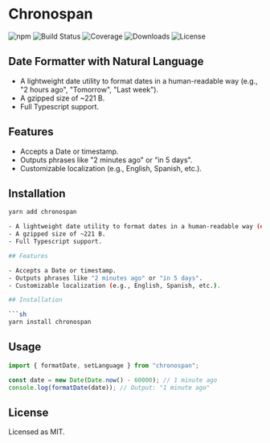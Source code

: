 # Chronospan

![npm](https://img.shields.io/npm/v/chronospan)
![Build Status](https://github.com/orlovcs/chronospan/actions/workflows/ci.yml/badge.svg)
![Coverage](https://img.shields.io/codecov/c/github/orlovcs/chronospan)
![Downloads](https://img.shields.io/npm/dt/chronospan)
![License](https://img.shields.io/npm/l/chronospan)

## Date Formatter with Natural Language

- A lightweight date utility to format dates in a human-readable way (e.g., "2 hours ago", "Tomorrow", "Last week").
- A gzipped size of ~221 B.
- Full Typescript support.

## Features

- Accepts a Date or timestamp.
- Outputs phrases like "2 minutes ago" or "in 5 days".
- Customizable localization (e.g., English, Spanish, etc.).

## Installation

````sh
yarn add chronospan

- A lightweight date utility to format dates in a human-readable way (e.g., "2 hours ago", "Tomorrow", "Last week").
- A gzipped size of ~221 B.
- Full Typescript support.

## Features

- Accepts a Date or timestamp.
- Outputs phrases like "2 minutes ago" or "in 5 days".
- Customizable localization (e.g., English, Spanish, etc.).

## Installation

```sh
yarn install chronospan
````

## Usage

```ts
import { formatDate, setLanguage } from "chronospan";

const date = new Date(Date.now() - 60000); // 1 minute ago
console.log(formatDate(date)); // Output: "1 minute ago"
```

## License

Licensed as MIT.

